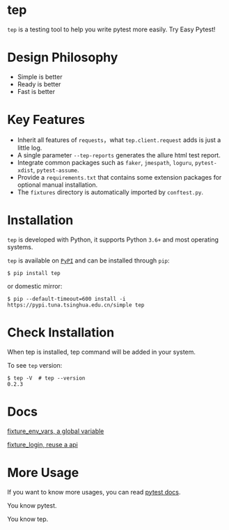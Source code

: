 # tep

`tep` is a testing tool to help you write pytest more easily. Try Easy Pytest!

# Design Philosophy

- Simple is better
- Ready is better
- Fast is better

# Key Features

- Inherit all features of `requests`，what `tep.client.request` adds is just a little log.
- A single parameter `--tep-reports` generates the allure html test report.
- Integrate common packages such as `faker`, `jmespath`, `loguru`, `pytest-xdist`, `pytest-assume`.
- Provide a `requirements.txt` that contains some extension packages for optional manual installation.
- The `fixtures` directory is automatically imported by `conftest.py`.

# Installation

`tep` is developed with Python, it supports Python `3.6+` and most operating systems.

`tep` is available on [`PyPI`](https://pypi.python.org/pypi) and can be installed through `pip`:

```
$ pip install tep
```

or domestic mirror:

```
$ pip --default-timeout=600 install -i https://pypi.tuna.tsinghua.edu.cn/simple tep
```

# Check Installation

When tep is installed, tep command will be added in your system.

To see `tep` version:

```
$ tep -V  # tep --version
0.2.3
```

# Docs

[fixture_env_vars, a global variable](https://github.com/dongfanger/tep/blob/master/docs/fixture_env_vars%2C%20a%20global%20variable.md)

[fixture_login, reuse a api](https://github.com/dongfanger/tep/blob/master/docs/fixture_login%2C%20reuse%20a%20api.md)

# More Usage

If you want to know more usages, you can read [pytest docs](https://docs.pytest.org/).

You know pytest.

You know tep.
